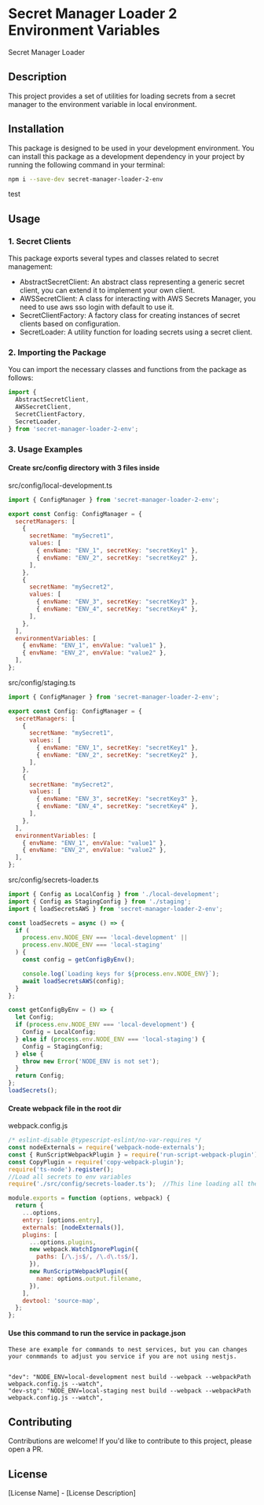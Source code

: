 # Secret Manager Loader 2 Environment Variables

Secret Manager Loader

## Description

This project provides a set of utilities for loading secrets from a secret manager to the environment variable in local environment.

## Installation

This package is designed to be used in your development environment.
You can install this package as a development dependency in your project by running the following command in your terminal:

```bash
npm i --save-dev secret-manager-loader-2-env
```

test

## Usage


### 1. Secret Clients

This package exports several types and classes related to secret management:

- AbstractSecretClient: An abstract class representing a generic secret client, you can extend it to implement your own client.
- AWSSecretClient: A class for interacting with AWS Secrets Manager, you need to use aws sso login with default to use it.
- SecretClientFactory: A factory class for creating instances of secret clients based on configuration.
- SecretLoader: A utility function for loading secrets using a secret client.

### 2. Importing the Package

You can import the necessary classes and functions from the package as follows:

```javascript
import {
  AbstractSecretClient,
  AWSSecretClient,
  SecretClientFactory,
  SecretLoader,
} from 'secret-manager-loader-2-env';
```

### 3. Usage Examples

#### Create src/config directory with 3 files inside
src/config/local-development.ts

```javascript
import { ConfigManager } from 'secret-manager-loader-2-env';

export const Config: ConfigManager = {
  secretManagers: [
    {
      secretName: "mySecret1",
      values: [
        { envName: "ENV_1", secretKey: "secretKey1" },
        { envName: "ENV_2", secretKey: "secretKey2" },
      ],
    },
    {
      secretName: "mySecret2",
      values: [
        { envName: "ENV_3", secretKey: "secretKey3" },
        { envName: "ENV_4", secretKey: "secretKey4" },
      ],
    },
  ],
  environmentVariables: [
    { envName: "ENV_1", envValue: "value1" },
    { envName: "ENV_2", envValue: "value2" },
  ],
};

```
src/config/staging.ts
```javascript
import { ConfigManager } from 'secret-manager-loader-2-env';

export const Config: ConfigManager = {
  secretManagers: [
    {
      secretName: "mySecret1",
      values: [
        { envName: "ENV_1", secretKey: "secretKey1" },
        { envName: "ENV_2", secretKey: "secretKey2" },
      ],
    },
    {
      secretName: "mySecret2",
      values: [
        { envName: "ENV_3", secretKey: "secretKey3" },
        { envName: "ENV_4", secretKey: "secretKey4" },
      ],
    },
  ],
  environmentVariables: [
    { envName: "ENV_1", envValue: "value1" },
    { envName: "ENV_2", envValue: "value2" },
  ],
};
```
src/config/secrets-loader.ts
```javascript
import { Config as LocalConfig } from './local-development';
import { Config as StagingConfig } from './staging';
import { loadSecretsAWS } from 'secret-manager-loader-2-env';

const loadSecrets = async () => {
  if (
    process.env.NODE_ENV === 'local-development' ||
    process.env.NODE_ENV === 'local-staging'
  ) {
    const config = getConfigByEnv();

    console.log(`Loading keys for ${process.env.NODE_ENV}`);
    await loadSecretsAWS(config);
  }
};

const getConfigByEnv = () => {
  let Config;
  if (process.env.NODE_ENV === 'local-development') {
    Config = LocalConfig;
  } else if (process.env.NODE_ENV === 'local-staging') {
    Config = StagingConfig;
  } else {
    throw new Error('NODE_ENV is not set');
  }
  return Config;
};
loadSecrets();

```

#### Create webpack file in the root dir
webpack.config.js
```javascript
/* eslint-disable @typescript-eslint/no-var-requires */
const nodeExternals = require('webpack-node-externals');
const { RunScriptWebpackPlugin } = require('run-script-webpack-plugin');
const CopyPlugin = require('copy-webpack-plugin');
require('ts-node').register();
//Load all secrets to env variables
require('./src/config/secrets-loader.ts');  //This line loading all the secrets from the secret manager

module.exports = function (options, webpack) {
  return {
    ...options,
    entry: [options.entry],
    externals: [nodeExternals()],
    plugins: [
      ...options.plugins,
      new webpack.WatchIgnorePlugin({
        paths: [/\.js$/, /\.d\.ts$/],
      }),
      new RunScriptWebpackPlugin({
        name: options.output.filename,
      }),
    ],
    devtool: 'source-map',
  };
};

```

#### Use this command to run the service in package.json
```
These are example for commands to nest services, but you can changes your conmmands to adjust you service if you are not using nestjs.


"dev": "NODE_ENV=local-development nest build --webpack --webpackPath webpack.config.js --watch",
"dev-stg": "NODE_ENV=local-staging nest build --webpack --webpackPath webpack.config.js --watch",

```


## Contributing

Contributions are welcome! If you'd like to contribute to this project, please open a PR.

## License

[License Name] - [License Description]
